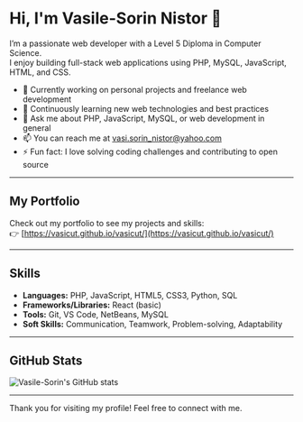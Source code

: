 # Hi, I'm Vasile-Sorin Nistor 👋

I’m a passionate web developer with a Level 5 Diploma in Computer Science.  
I enjoy building full-stack web applications using PHP, MySQL, JavaScript, HTML, and CSS.

- 🔭 Currently working on personal projects and freelance web development  
- 🌱 Continuously learning new web technologies and best practices  
- 💬 Ask me about PHP, JavaScript, MySQL, or web development in general  
- 📫 You can reach me at [vasi.sorin_nistor@yahoo.com](mailto:vasi.sorin_nistor@yahoo.com)  
- ⚡ Fun fact: I love solving coding challenges and contributing to open source

---

## My Portfolio

Check out my portfolio to see my projects and skills:  
👉 [https://vasicut.github.io/vasicut/](https://vasicut.github.io/vasicut/)

---

## Skills

- **Languages:** PHP, JavaScript, HTML5, CSS3, Python, SQL  
- **Frameworks/Libraries:** React (basic)  
- **Tools:** Git, VS Code, NetBeans, MySQL  
- **Soft Skills:** Communication, Teamwork, Problem-solving, Adaptability  

---

## GitHub Stats

![Vasile-Sorin's GitHub stats](https://github-readme-stats.vercel.app/api?username=vasicut&show_icons=true&theme=dark)

---

Thank you for visiting my profile! Feel free to connect with me.

